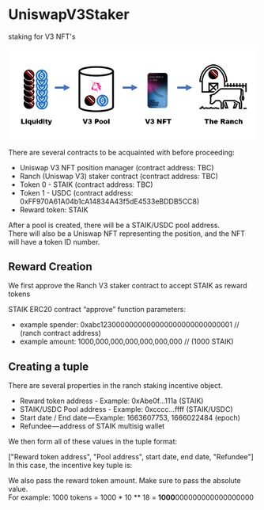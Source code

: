 # UniswapV3Staker
staking for V3 NFT's

![V3 Staking](https://github.com//staik-ai/UniswapV3Staker/blob/main/v3staking.png?raw=true)

There are several contracts to be acquainted with before proceeding:

+ Uniswap V3 NFT position manager (contract address: TBC)
+ Ranch (Uniswap V3) staker contract (contract address: TBC)  
+ Token 0 - STAIK (contract address: TBC)  
+ Token 1 - USDC (contract address: 0xFF970A61A04b1cA14834A43f5dE4533eBDDB5CC8)  
+ Reward token: STAIK  

After a pool is created, there will be a STAIK/USDC pool address.  
There will also be a Uniswap NFT representing the position, and the NFT will have a token ID number.

## Reward Creation

We first approve the Ranch V3 staker contract to accept STAIK as reward tokens

STAIK ERC20 contract “approve” function parameters:

+ example spender: 0xabc1230000000000000000000000000001 // (ranch contract address)
+ example amount: 1000,000,000,000,000,000,000 // (1000 STAIK)

## Creating a tuple

There are several properties in the ranch staking incentive object.

+ Reward token address - Example: 0xAbe0f…111a (STAIK)
+ STAIK/USDC Pool address - Example: 0xcccc…ffff (STAIK/USDC)
+ Start date / End date — Example: 1663607753, 1666022484 (epoch)
+ Refundee — address of STAIK multisig wallet 

We then form all of these values in the tuple format:

["Reward token address", "Pool address", start date, end date, "Refundee"]
In this case, the incentive key tuple is:

We also pass the reward token amount. Make sure to pass the absolute value.  
For example: 1000 tokens = 1000 * 10 ** 18 = **1000**000000000000000000
